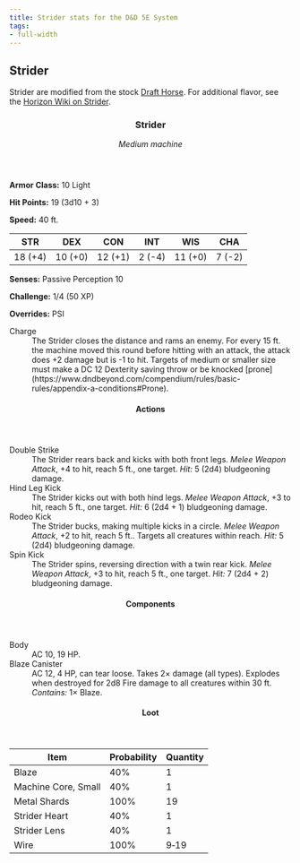 ```yaml
---
title: Strider stats for the D&D 5E System
tags:
- full-width
---
```


<!-- +template machine strider dnd5e-npc-stats -->

<h2 class="col-span-all">Strider</h2>
<p class="col-span-all avoid-break-after">Strider are modified from the stock <a href="https://www.dndbeyond.com/monsters/draft-horse" rel="external">Draft Horse</a>. For additional flavor, see the <a href="https://horizon.fandom.com/wiki/Strider" rel="external">Horizon Wiki on Strider</a>.</p>
<div class="dnd5e-stat-block stat-block col-span-all">
	<article>
		<header class="name-and-size">
			<h3 class="title"><span class="word" markdown="1">
Strider
</span></h3>
			<p class="size-and-type"><em>Medium machine</em></p>
		</header>
		<section class="ac-hp-speed">
			<p class="ac"><strong>Armor Class:</strong> 10 Light</p>
			<p class="hp"><strong>Hit Points:</strong> <span class="roll-average">19</span> <span class="roll-dice">(3d10 + 3)</span></p>
			<p class="speed"><strong>Speed:</strong> <span class="scalar">40</span> <span class="measure">ft.</span></p>
		</section>
		<table class="stats">
			<thead>
				<tr>
					<th aria-label="Strength">STR</th>
					<th aria-label="Dexterity">DEX</th>
					<th aria-label="Constitution">CON</th>
					<th aria-label="Intelligence">INT</th>
					<th aria-label="Wisdom">WIS</th>
					<th aria-label="Charisma">CHA</th>
				</tr>
			</thead>
			<tbody>
				<tr>
					<td>18 (+4)</td>
					<td>10 (+0)</td>
					<td>12 (+1)</td>
					<td>2 (-4)</td>
					<td>11 (+0)</td>
					<td>7 (-2)</td>
				</tr>
			</tbody>
		</table>
		<section class="additional-stats">
			<p class="senses"><strong>Senses:</strong> Passive Perception 10</p>
			<p class="challenge"><strong>Challenge:</strong> 1/4 (50 XP)</p>
			<p class="overrides"><strong>Overrides:</strong> PSI</p>
		</section>
		<section class="non-attacks">
			<dl class="non-attack-list">
				<div class="detailed">
					<dt>Charge</dt>
					<dd markdown="1">
The Strider closes the distance and rams an enemy. For every 15 ft. the machine moved this round before hitting with an attack, the attack does +2 damage but is -1 to hit. Targets of medium or smaller size must make a DC 12 Dexterity saving throw or be knocked [prone](https://www.dndbeyond.com/compendium/rules/basic-rules/appendix-a-conditions#Prone).
</dd>
				</div>
			</dl>
		</section>
		<section class="actions">
			<header><h4>Actions</h4></header>
			<dl class="action-list">
				<div class="detailed">
					<dt>Double Strike</dt>
					<dd markdown="1">
The Strider rears back and kicks with both front legs. <em>Melee Weapon Attack</em>, +4 to hit, reach 5 ft., one target. <em>Hit:</em> <span class="roll-average">5</span> <span class="roll-dice">(2d4)</span> <span class="damage-type">bludgeoning</span> damage.
</dd>
				</div>
				<div class="detailed">
					<dt>Hind Leg Kick</dt>
					<dd markdown="1">
The Strider kicks out with both hind legs. <em>Melee Weapon Attack</em>, +3 to hit, reach 5 ft., one target. <em>Hit:</em> <span class="roll-average">6</span> <span class="roll-dice">(2d4 + 1)</span> <span class="damage-type">bludgeoning</span> damage.
</dd>
				</div>
				<div class="detailed">
					<dt>Rodeo Kick</dt>
					<dd markdown="1">
The Strider bucks, making multiple kicks in a circle. <em>Melee Weapon Attack</em>, +2 to hit, reach 5 ft.. Targets all creatures within reach. <em>Hit:</em> <span class="roll-average">5</span> <span class="roll-dice">(2d4)</span> <span class="damage-type">bludgeoning</span> damage.
</dd>
				</div>
				<div class="detailed">
					<dt>Spin Kick</dt>
					<dd markdown="1">
The Strider spins, reversing direction with a twin rear kick. <em>Melee Weapon Attack</em>, +3 to hit, reach 5 ft., one target. <em>Hit:</em> <span class="roll-average">7</span> <span class="roll-dice">(2d4 + 2)</span> <span class="damage-type">bludgeoning</span> damage.
</dd>
				</div>
			</dl>
		</section>
		<section class="components">
			<header><h4>Components</h4></header>
			<dl class="component-list">
				<div class="detailed">
					<dt>Body</dt>
					<dd>AC 10, 19 HP.</dd>
				</div>
				<div class="detailed">
					<dt>Blaze Canister</dt>
					<dd>AC 12, 4 HP, can tear loose. Takes 2&times; damage (all types). Explodes when destroyed for 2d8 Fire damage to all creatures within 30 ft. <em>Contains:</em> 1&times; Blaze.</dd>
				</div>
			</dl>
		</section>
		<section class="loot-items">
			<header><h4>Loot</h4></header>
			<table class="loot-list">
				<thead>
					<tr>
						<th>Item</th>
						<th class="loot-percent">Probability</th>
						<th class="loot-qty">Quantity</th>
					</tr>
				</thead>
				<tbody>
					<tr>
						<td class="loot-title">Blaze</td>
						<td class="loot-percent">40%</td>
						<td class="loot-qty">1</td>
					</tr>
					<tr>
						<td class="loot-title">Machine Core, Small</td>
						<td class="loot-percent">40%</td>
						<td class="loot-qty">1</td>
					</tr>
					<tr>
						<td class="loot-title">Metal Shards</td>
						<td class="loot-percent">100%</td>
						<td class="loot-qty">19</td>
					</tr>
					<tr>
						<td class="loot-title">Strider Heart</td>
						<td class="loot-percent">40%</td>
						<td class="loot-qty">1</td>
					</tr>
					<tr>
						<td class="loot-title">Strider Lens</td>
						<td class="loot-percent">40%</td>
						<td class="loot-qty">1</td>
					</tr>
					<tr>
						<td class="loot-title">Wire</td>
						<td class="loot-percent">100%</td>
						<td class="loot-qty">9&#8209;19</td>
					</tr>
				</tbody>
			</table>
		</section>
	</article>
</div>

<!-- -template machine strider dnd5e-npc-stats -->
